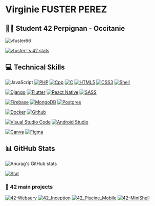 # Virginie FUSTER PEREZ

## 👩‍🎓 Student 42 Perpignan - Occitanie

<p align="left"> <img src="https://komarev.com/ghpvc/?username=vfuster66&label=Profile%20views&color=0e75b6&style=flat" alt="vfuster66" /> </p>

[![vfuster-'s 42 stats](https://badge.mediaplus.ma/darkgray/vfuster-?1337Badge=off&UM6P=off)](https://github.com/oakoudad/badge42)

## 💻 Technical Skills
![JavaScript](https://img.shields.io/badge/javascript-%23323330.svg?style=for-the-badge&logo=javascript&logoColor=%23F7DF1E)
[![PHP](https://img.shields.io/badge/php-%23777BB4.svg?style=for-the-badge&logo=php&logoColor=white)](https://github.com/vfuster66)
[![Cpp](https://img.shields.io/badge/c++-%2300599C.svg?style=for-the-badge&logo=c%2B%2B&logoColor=white)](https://github.com/vfuster66)
[![C](https://img.shields.io/badge/c-%2300599C.svg?style=for-the-badge&logo=c&logoColor=white&color=blue)](https://github.com/vfuster66)
[![HTML5](https://img.shields.io/badge/html5-%23E34F26.svg?style=for-the-badge&logo=html5&logoColor=white)](https://github.com/vfuster66)
[![CSS3](https://img.shields.io/badge/css3-%231572B6.svg?style=for-the-badge&logo=css3&logoColor=white)](https://github.com/vfuster66)
[![Shell](https://img.shields.io/badge/shell_script-%23121011.svg?style=for-the-badge&logo=gnu-bash&logoColor=white)](https://github.com/vfuster66)

[![Django](https://img.shields.io/badge/django-%23092E20.svg?style=for-the-badge&logo=django&logoColor=white)](https://github.com/vfuster66)
[![Flutter](https://img.shields.io/badge/Flutter-%2302569B.svg?style=for-the-badge&logo=Flutter&logoColor=white)](https://github.com/vfuster66)
[![React Native](https://img.shields.io/badge/react_native-%2320232a.svg?style=for-the-badge&logo=react&logoColor=%2361DAFB)](https://github.com/vfuster66)
[![SASS](https://img.shields.io/badge/SASS-hotpink.svg?style=for-the-badge&logo=SASS&logoColor=white)](https://github.com/vfuster66)

[![Firebase](https://img.shields.io/badge/firebase-a08021?style=for-the-badge&logo=firebase&logoColor=ffcd34)](https://github.com/vfuster66)
[![MongoDB](https://img.shields.io/badge/MongoDB-%234ea94b.svg?style=for-the-badge&logo=mongodb&logoColor=white)](https://github.com/vfuster66)
[![Postgres](https://img.shields.io/badge/postgres-%23316192.svg?style=for-the-badge&logo=postgresql&logoColor=white)](https://github.com/vfuster66)

[![Docker](https://img.shields.io/badge/docker-%230db7ed.svg?style=for-the-badge&logo=docker&logoColor=white)](https://github.com/vfuster66)
[![Github](https://img.shields.io/badge/github-%23121011.svg?style=for-the-badge&logo=github&logoColor=white&color=black)](https://github.com/vfuster66)

[![Visual Studio Code](https://img.shields.io/badge/Visual%20Studio%20Code-0078d7.svg?style=for-the-badge&logo=visual-studio-code&logoColor=white)](https://github.com/vfuster66)
[![Android Studio](https://img.shields.io/badge/android%20studio-346ac1?style=for-the-badge&logo=android%20studio&logoColor=white)](https://github.com/vfuster66)

[![Canva](https://img.shields.io/badge/Canva-%2300C4CC.svg?style=for-the-badge&logo=Canva&logoColor=white)](https://github.com/vfuster66)
[![Figma](https://img.shields.io/badge/figma-%23F24E1E.svg?style=for-the-badge&logo=figma&logoColor=white)](https://github.com/vfuster66)

## 📊 GitHub Stats


![Anurag's GitHub stats](https://github-readme-stats.vercel.app/api?username=vfuster66&theme=calm&show_icons=true)

[![Stat](https://github-readme-stats.vercel.app/api/top-langs/?username=vfuster66&layout=compact&hide=roff&langs_count=8&show_icons=true&theme=vue-calm&hide_border=true)](https://github.com/vfuster66)



### 📂 42 main projects
[![42-Webserv](https://github-readme-stats.vercel.app/api/pin/?username=vfuster66&repo=42-Webserv&theme=vue-dark&hide_border=true)](https://github.com/vfuster66/42-Webserv.git)
[![42_Inception](https://github-readme-stats.vercel.app/api/pin/?username=vfuster66&repo=42_Inception&theme=vue-dark&hide_border=true)](https://github.com/vfuster66/42_Inception.git)
[![42_Piscine_Mobile](https://github-readme-stats.vercel.app/api/pin/?username=vfuster66&repo=piscine_mobile&theme=vue-dark&hide_border=true)](https://github.com/vfuster66/piscine_mobile.git)
[![42-MiniShell](https://github-readme-stats.vercel.app/api/pin/?username=vfuster66&repo=42-Minishell&theme=vue-dark&hide_border=true)](https://github.com/vfuster66/42-Minishell.git)

